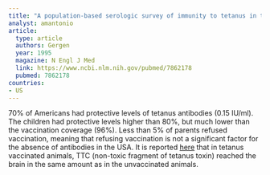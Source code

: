 ```yaml
---
title: "A population-based serologic survey of immunity to tetanus in the United States"
analyst: amantonio
article:
  type: article
  authors: Gergen
  year: 1995
  magazine: N Engl J Med
  link: https://www.ncbi.nlm.nih.gov/pubmed/7862178
  pubmed: 7862178
countries:
- US
---
```


70% of Americans had protective levels of tetanus antibodies (0.15 IU/ml). The children had protective levels higher than 80%, but much lower than the vaccination coverage (96%). Less than 5% of parents refused vaccination, meaning that refusing vaccination is not a significant factor for the absence of antibodies in the USA.
It is reported [here](https://www.ncbi.nlm.nih.gov/pubmed/16557581) that in tetanus vaccinated animals, TTC (non-toxic fragment of tetanus toxin) reached the brain in the same amount as in the unvaccinated animals.
